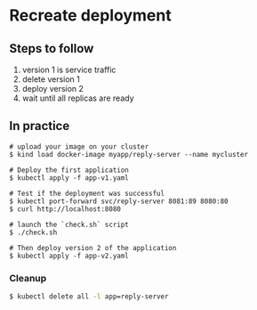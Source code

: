 Recreate deployment
===================
## Steps to follow

1. version 1 is service traffic
1. delete version 1
1. deploy version 2
1. wait until all replicas are ready

## In practice

```
# upload your image on your cluster
$ kind load docker-image myapp/reply-server --name mycluster

# Deploy the first application
$ kubectl apply -f app-v1.yaml

# Test if the deployment was successful
$ kubectl port-forward svc/reply-server 8081:89 8080:80
$ curl http://localhost:8080

# launch the `check.sh` script
$ ./check.sh

# Then deploy version 2 of the application
$ kubectl apply -f app-v2.yaml
```

### Cleanup

```bash
$ kubectl delete all -l app=reply-server
```
